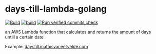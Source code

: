 # days-till-lambda-golang

[![Build](https://github.com/mathisve/days-till-lambda-golang/actions/workflows/build.yaml/badge.svg)](https://github.com/mathisve/days-till-lambda-golang/actions/workflows/build.yaml)
[![build](https://github.com/mathisve/days-till-lambda-golang/actions/workflows/docker-build.yaml/badge.svg)](https://github.com/mathisve/days-till-lambda-golang/actions/workflows/docker-build.yaml)
[![Run verified commits check](https://github.com/mathisve/days-till-lambda-golang/actions/workflows/verfied-commit.yaml/badge.svg)](https://github.com/mathisve/days-till-lambda-golang/actions/workflows/verfied-commit.yaml)


an  AWS Lambda function that calculates and returns the amount of days untill a certain date

Example: [daystill.mathisvaneetvelde.com](https://daystill.mathisvaneetvelde.com)

